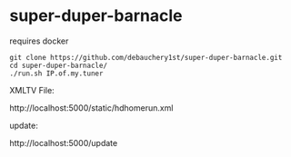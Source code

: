 # super-duper-barnacle
requires docker

    git clone https://github.com/debauchery1st/super-duper-barnacle.git
    cd super-duper-barnacle/
    ./run.sh IP.of.my.tuner



XMLTV File:

http://localhost:5000/static/hdhomerun.xml


update:

http://localhost:5000/update
